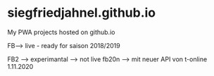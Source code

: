 # siegfriedjahnel.github.io
My PWA projects hosted on github.io

FB--> live - ready for saison 2018/2019

FB2 --> experimantal --> not live
fb20n --> mit neuer API von t-online 1.11.2020
